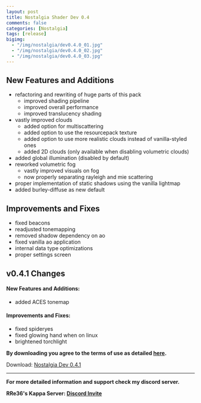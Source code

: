 ```yaml
---
layout: post
title: Nostalgia Shader Dev 0.4
comments: false
categories: [Nostalgia]
tags: [release]
bigimg: 
  - "/img/nostalgia/dev0.4.0_01.jpg"
  - "/img/nostalgia/dev0.4.0_02.jpg"
  - "/img/nostalgia/dev0.4.0_03.jpg"
---
```


<h2>New Features and Additions</h2>

* refactoring and rewriting of huge parts of this pack
  * improved shading pipeline
  * improved overall performance
  * improved translucency shading
* vastly improved clouds
  * added option for multiscattering
  * added option to use the resourcepack texture
  * added option to use more realistic clouds instead of vanilla-styled ones
  * added 2D clouds (only available when disabling volumetric clouds)
* added global illumination (disabled by default)
* reworked volumetric fog
  * vastly improved visuals on fog
  * now properly separating rayleigh and mie scattering
* proper implementation of static shadows using the vanilla lightmap
* added burley-diffuse as new default

<h2>Improvements and Fixes</h2>

* fixed beacons
* readjusted tonemapping
* removed shadow dependency on ao
* fixed vanilla ao application
* internal data type optimizations
* proper settings screen

<h2>v0.4.1 Changes</h2>

  <h4>New Features and Additions:</h4>

   * added ACES tonemap

  <h4>Improvements and Fixes:</h4>

   * fixed spideryes
   * fixed glowing hand when on linux
   * brightened torchlight

**By downloading you agree to the terms of use as detailed [here](https://rre36.github.io/nostalgia_shader_web/license/).**

Download: [Nostalgia Dev 0.4.1](https://github.com/rre36/glsl_release_archive/releases/download/nostalgia_0.4/Nostalgia_dev0.4.1.zip)

***

**For more detailed information and support check my discord server.**

**RRe36's Kappa Server: [Discord Invite](https://discord.gg/y5xzQ6H)**
